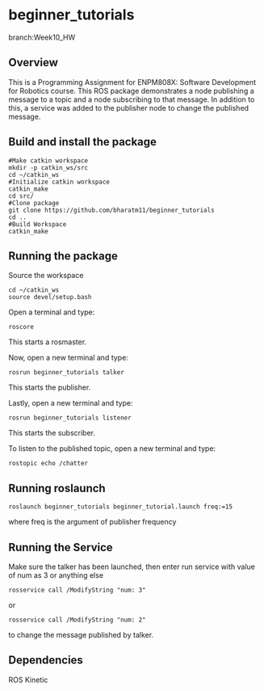 # beginner_tutorials

branch:Week10_HW



## Overview
This is a Programming Assignment for ENPM808X: Software Development for Robotics course.
This ROS package demonstrates a node publishing a message to a topic and a node subscribing to that message. In addition to this, a service was added to the publisher node to change the published message.

## Build and install the package

```
#Make catkin workspace
mkdir -p catkin_ws/src
cd ~/catkin_ws
#Initialize catkin workspace
catkin_make 
cd src/
#Clone package
git clone https://github.com/bharatm11/beginner_tutorials
cd ..
#Build Workspace
catkin_make 
```

## Running the package

Source the workspace
```
cd ~/catkin_ws
source devel/setup.bash
```
Open a terminal and type: 
```
roscore
```
This starts a rosmaster. 

Now, open a new terminal and type:
```
rosrun beginner_tutorials talker
``` 
This starts the publisher.

Lastly, open a new terminal and type:
```
rosrun beginner_tutorials listener
```
This starts the subscriber. 

To listen to the published topic, open a new terminal and type:
```
rostopic echo /chatter 

```
## Running roslaunch

```
roslaunch beginner_tutorials beginner_tutorial.launch freq:=15
```
where freq is the argument of publisher frequency

## Running the Service

Make sure the talker has been launched, then enter run service with value of num as 3 or anything else
```
rosservice call /ModifyString "num: 3"
```
or
```
rosservice call /ModifyString "num: 2"
```
to change the message published by talker.

## Dependencies

ROS Kinetic
